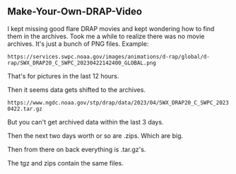## Make-Your-Own-DRAP-Video

I kept missing good flare DRAP movies and kept wondering how to find them in the archives.
Took me a while to realize there was no movie archives.  It's just a bunch of PNG files. 
Example:

`https://services.swpc.noaa.gov/images/animations/d-rap/global/d-rap/SWX_DRAP20_C_SWPC_20230422142400_GLOBAL.png`

That's for pictures in the last 12 hours.

Then it seems data gets shifted to the archives.

`https://www.ngdc.noaa.gov/stp/drap/data/2023/04/SWX_DRAP20_C_SWPC_20230422.tar.gz`

But you can't get archived data within the last 3 days.

Then the next two days worth or so are .zips.  Which are big.

Then from there on back everything is .tar.gz's.

The tgz and zips contain the same files.
